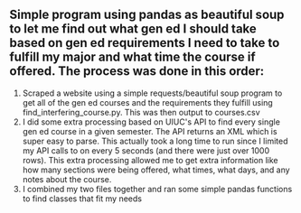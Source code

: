 ## Simple program using pandas as beautiful soup to let me find out what gen ed I should take based on gen ed requirements I need to take to fulfill my major and what time the course if offered. The process was done in this order:
1. Scraped a website using a simple requests/beautiful soup program to get all of the gen ed courses and the requirements they fulfill using find_interfering_course.py. This was then output to courses.csv
2. I did some extra processing based on UIUC's API to find every single gen ed course in a given semester. The API returns an XML which is super easy to parse. This actually took a long time to run since I limited my API calls to on every 5 seconds (and there were just over 1000 rows). This extra processing allowed me to get extra information like how many sections were being offered, what times, what days, and any notes about the course.
3. I combined my two files together and ran some simple pandas functions to find classes that fit my needs